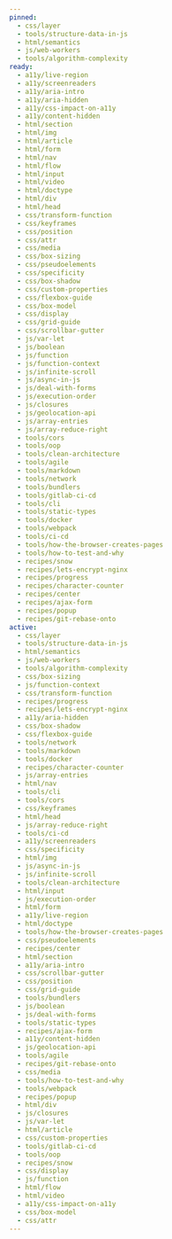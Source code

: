```yaml
---
pinned:
  - css/layer
  - tools/structure-data-in-js
  - html/semantics
  - js/web-workers
  - tools/algorithm-complexity
ready:
  - a11y/live-region
  - a11y/screenreaders
  - a11y/aria-intro
  - a11y/aria-hidden
  - a11y/css-impact-on-a11y
  - a11y/content-hidden
  - html/section
  - html/img
  - html/article
  - html/form
  - html/nav
  - html/flow
  - html/input
  - html/video
  - html/doctype
  - html/div
  - html/head
  - css/transform-function
  - css/keyframes
  - css/position
  - css/attr
  - css/media
  - css/box-sizing
  - css/pseudoelements
  - css/specificity
  - css/box-shadow
  - css/custom-properties
  - css/flexbox-guide
  - css/box-model
  - css/display
  - css/grid-guide
  - css/scrollbar-gutter
  - js/var-let
  - js/boolean
  - js/function
  - js/function-context
  - js/infinite-scroll
  - js/async-in-js
  - js/deal-with-forms
  - js/execution-order
  - js/closures
  - js/geolocation-api
  - js/array-entries
  - js/array-reduce-right
  - tools/cors
  - tools/oop
  - tools/clean-architecture
  - tools/agile
  - tools/markdown
  - tools/network
  - tools/bundlers
  - tools/gitlab-ci-cd
  - tools/cli
  - tools/static-types
  - tools/docker
  - tools/webpack
  - tools/ci-cd
  - tools/how-the-browser-creates-pages
  - tools/how-to-test-and-why
  - recipes/snow
  - recipes/lets-encrypt-nginx
  - recipes/progress
  - recipes/character-counter
  - recipes/center
  - recipes/ajax-form
  - recipes/popup
  - recipes/git-rebase-onto
active:
  - css/layer
  - tools/structure-data-in-js
  - html/semantics
  - js/web-workers
  - tools/algorithm-complexity
  - css/box-sizing
  - js/function-context
  - css/transform-function
  - recipes/progress
  - recipes/lets-encrypt-nginx
  - a11y/aria-hidden
  - css/box-shadow
  - css/flexbox-guide
  - tools/network
  - tools/markdown
  - tools/docker
  - recipes/character-counter
  - js/array-entries
  - html/nav
  - tools/cli
  - tools/cors
  - css/keyframes
  - html/head
  - js/array-reduce-right
  - tools/ci-cd
  - a11y/screenreaders
  - css/specificity
  - html/img
  - js/async-in-js
  - js/infinite-scroll
  - tools/clean-architecture
  - html/input
  - js/execution-order
  - html/form
  - a11y/live-region
  - html/doctype
  - tools/how-the-browser-creates-pages
  - css/pseudoelements
  - recipes/center
  - html/section
  - a11y/aria-intro
  - css/scrollbar-gutter
  - css/position
  - css/grid-guide
  - tools/bundlers
  - js/boolean
  - js/deal-with-forms
  - tools/static-types
  - recipes/ajax-form
  - a11y/content-hidden
  - js/geolocation-api
  - tools/agile
  - recipes/git-rebase-onto
  - css/media
  - tools/how-to-test-and-why
  - tools/webpack
  - recipes/popup
  - html/div
  - js/closures
  - js/var-let
  - html/article
  - css/custom-properties
  - tools/gitlab-ci-cd
  - tools/oop
  - recipes/snow
  - css/display
  - js/function
  - html/flow
  - html/video
  - a11y/css-impact-on-a11y
  - css/box-model
  - css/attr
---
```


